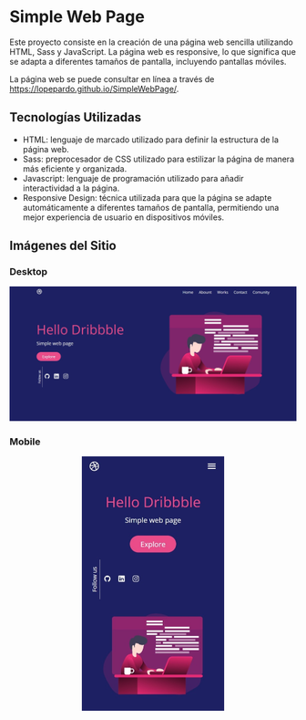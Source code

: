 # Simple Web Page
Este proyecto consiste en la creación de una página web sencilla utilizando HTML, Sass y JavaScript. La página web es responsive, lo que significa que se adapta a diferentes tamaños de pantalla, incluyendo pantallas móviles.

La página web se puede consultar en línea a través de https://lopepardo.github.io/SimpleWebPage/.

## Tecnologías Utilizadas
- HTML: lenguaje de marcado utilizado para definir la estructura de la página web.
- Sass: preprocesador de CSS utilizado para estilizar la página de manera más eficiente y organizada.
- Javascript: lenguaje de programación utilizado para añadir interactividad a la página.
- Responsive Design: técnica utilizada para que la página se adapte automáticamente a diferentes tamaños de pantalla, permitiendo una mejor experiencia de usuario en dispositivos móviles.

## Imágenes del Sitio

### Desktop
<p align="center">
<img src="https://github.com/lopepardo/SimpleWebPage/blob/main/images/Desktop.jpeg" width="700px">
</p>

### Mobile
<p align="center">
<img src="https://github.com/lopepardo/SimpleWebPage/blob/main/images/Mobile.jpeg" width="250px">
</p>
